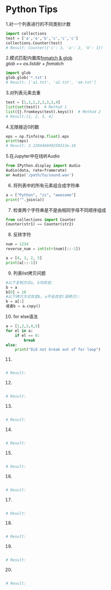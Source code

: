 # Python Tips

1.对一个列表进行的不同类别计数
```python
import collections
test = ['a','a','b','c','c','c']
collections.Counter(test)
# Result: Counter({'c': 3, 'a': 2, 'b': 1})
```

2.模式匹配内置库[fnmatch & glob](https://www.cnblogs.com/dachenzi/p/8215584.html) <br>
*glob == os.listdir + fnmatch*
```python
import glob
glob.glob('*.txt')
# Result: ['a1.txt', 'a2.txt', 'aA.txt']
```
3.对列表元素去重
```python
test = [1,1,2,2,3,3,3,4]
list(set(test))  # Method 1
list({}.fromkeys(test).keys())  # Method 2
# Result:[1, 2, 3, 4]
```

4.无限接近0的数
```python
eps = np.finfo(np.float).eps
print(eps)
# Result: 2.220446049250313e-16
```

5.在Jupyter中在线听Audio
```python
from IPython.display import Audio
Audio(data, rate=framerate)
or Audio('/path/to/sound.wav')
```

6. 将列表中的所有元素组合成字符串
```python
a = ["Python", "is", "awesome"]
print("".join(a))
```

7. 检查两个字符串是不是由相同字母不同顺序组成
```python
from collections import Counter
Counter(str1) == Counter(str2)
```

8. 反转字符
```python
num = 1234
reverse_num = int(str(num)[::-1])

a = [4, 3, 2, 5]
print(a[::-1])
```

9. 列表list拷贝问题
```python
#以下复制方式a, b均改变:
b = a
b[0] = 10
#以下拷贝方式改变b, a不会改变(深拷贝):
b = a[:]
或者b = a.copy()
```

10. for else语法
```python
a = [1,2,3,4,5]
for el in a:
    if el == 0:
        break
else:
    print("Did not break out of for loop")
```

11.
```python

# Result: 
```

12.
```python

# Result: 
```

13.
```python

# Result: 
```

14.
```python

# Result: 
```

15.
```python

# Result: 
```

16.
```python

# Result: 
```

17.
```python

# Result: 
```

18.
```python

# Result: 
```

19.
```python

# Result: 
```

20.
```python

# Result: 
```


